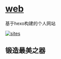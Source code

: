 # [web](https://github.com/qitas/web) 

基于hexo构建的个人网站

[![sites](http://182.61.61.133/link/resources/head.png)](http://www.qitas.cn) 

## 锻造最美之器

